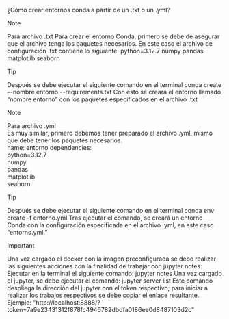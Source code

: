  ¿Cómo crear entornos conda a partir de un .txt o un .yml?
 
>[!Note]
>Para archivo .txt 
>Para crear el entorno Conda, primero se debe de asegurar que el archivo tenga los paquetes necesarios. En este caso el archivo de configuración .txt contiene lo siguiente:
>   python=3.12.7
>   numpy
>   pandas
>   matplotlib
>   seaborn

> [!Tip]
>Después se debe ejecutar el siguiente comando en el terminal
>   conda create –-nombre entorno --requirements.txt
>Con esto se creará el entorno llamado “nombre entorno” con los paquetes especificados en el archivo .txt

>[!Note]
>Para archivo .yml <br/>
>Es muy similar, primero debemos tener preparado el archivo .yml, mismo que debe tener los paquetes necesarios.<br/>
>name: entorno dependencies:<br/>
>python=3.12.7<br/>
>numpy<br/>
>pandas<br/>
>matplotlib<br/>
>seaborn<br/>

> [!Tip] 
>Después se debe ejecutar el siguiente comando en el terminal
>   conda env create -f entorno.yml
>Tras ejecutar el comando, se creará un entorno Conda con la configuración especificada en el archivo .yml, en este caso “entorno.yml.”

> [!IMPORTANT]
> Una vez cargado el docker con la imagen preconfigurada se debe realizar las siguientes acciones con la finalidad de trabajar con jupyter notes: <br/>
> Ejecutar en la terminal el siguiente comando: jupyter notes
>Una vez cargado el jupyter, se debe ejecutar el comando: 
>jupyter server list
>Este comando despliega la dirección del jupyter con el token respectivo; para iniciar a realizar los trabajos respectivos se debe copiar el enlace resultante.
>Ejemplo: "http://localhost:8888/?token=7a9e23431312f878fc4946782dbdfa0186ee0d8487103d2c"